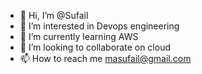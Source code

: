 - 👋 Hi, I’m @Sufail
- 👀 I’m interested in Devops engineering
- 🌱 I’m currently learning AWS
- 💞️ I’m looking to collaborate on cloud
- 📫 How to reach me masufail@gmail.com 

<!---
9633201070/9633201070 is a ✨ special ✨ repository because its `README.md` (this file) appears on your GitHub profile.
You can click the Preview link to take a look at your changes.
--->
